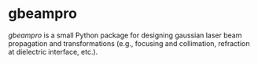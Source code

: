 # gbeampro

*gbeampro* is a small Python package for designing gaussian laser beam propagation and transformations (e.g., focusing and collimation, refraction at dielectric interface, etc.).


